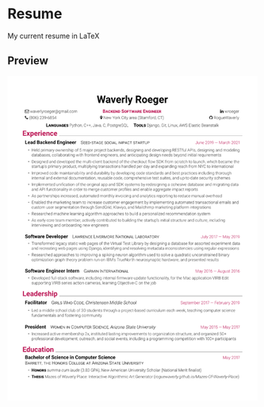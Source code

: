 # Resume
My current resume in LaTeX

## Preview
![Resume](https://github.com/RogueWaverly/resume/blob/master/resume.png?raw=true)
